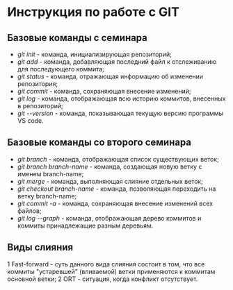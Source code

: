 # Инструкция по работе с GIT
## Базовые команды с семинара
* *git init* - команда, инициализирующая репозиторий;  
* *git add* - команда, добавляющая последний файл к отслеживанию для последующего коммита;
* *git status* - команда, отражающая информацию  об изменении репозитория;
* *git commit* - команда, сохраняющая внесение изменений;
* *git log* - команда, отображающая всю историю коммитов, внесенных в репозиторий;
* *git --version* - команда, показывающая текущую версию программы VS code.

## Базовые команды со второго семинара
* *git branch* - команда, отображающая список существующих веток;
* *git branch branch-name* - команда, создающая новую ветку с именем branch-name;
* *git merge* - команда, выполняющая слияние отдельных веток;
* *git checkout branch-name* - команда, позволяющая переходить на ветку branch-name;
* *git commit -a* - команда, сохраняющая внесение изменений всех файлов;
* *git log --graph* - команда, отображающая дерево коммитов и коммиты принадлежащие разным деревьям.

## Виды слияния
1 Fast-forward - суть данного вида слияния состоит в том, что все коммиты "устаревшей" (вливаемой) ветки применяются к коммитам основной ветки;
2 ORT - ситуация, когда конфликт отсутствует.

